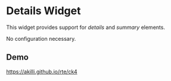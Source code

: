 # Details Widget

This widget provides support for *details* and *summary* elements. 

No configuration necessary.

## Demo

https://akilli.github.io/rte/ck4
